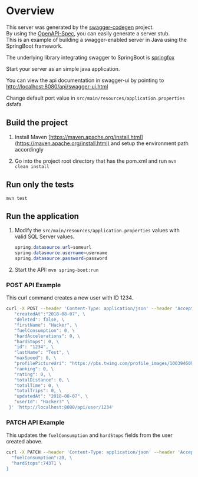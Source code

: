# Overview

This server was generated by the [swagger-codegen](https://github.com/swagger-api/swagger-codegen) project.  
By using the [OpenAPI-Spec](https://github.com/swagger-api/swagger-core), you can easily generate a server stub.  
This is an example of building a swagger-enabled server in Java using the SpringBoot framework.  

The underlying library integrating swagger to SpringBoot is [springfox](https://github.com/springfox/springfox)  

Start your server as an simple java application.

You can view the api documentation in swagger-ui by pointing to
[http://localhost:8080/api/swagger-ui.html](http://localhost:8080/api/swagger-ui.html)

Change default port value in `src/main/resources/application.properties`
 dsfafa
## Build the project

1. Install Maven [https://maven.apache.org/install.html](https://maven.apache.org/install.html) and setup the environment path accordingly

2. Go into the project root directory that has the pom.xml and run `mvn clean install`

## Run only the tests

`mvn test`

## Run the application

1. Modify the `src/main/resources/application.properties` values with valid SQL Server values.

    ```java
    spring.datasource.url=someurl
    spring.datasource.username=username
    spring.datasource.password=password
    ```

1. Start the API: `mvn spring-boot:run`

### POST API Example

This curl command creates a new user with ID 1234.

```bash
curl -X POST --header 'Content-Type: application/json' --header 'Accept: application/json' -d '{ \ 
   "createdAt":"2018-08-07", \ 
   "deleted": false, \ 
   "firstName": "Hacker", \ 
   "fuelConsumption": 0, \ 
   "hardAccelerations": 0, \ 
   "hardStops": 0, \ 
   "id": "1234", \ 
   "lastName": "Test", \ 
   "maxSpeed": 0, \ 
   "profilePictureUri": "https://pbs.twimg.com/profile_images/1003946090146693122/IdMjh-FQ_bigger.jpg", \ 
   "ranking": 0, \ 
   "rating": 0, \ 
   "totalDistance": 0, \ 
   "totalTime": 0, \ 
   "totalTrips": 0, \ 
   "updatedAt": "2018-08-07", \ 
   "userId": "Hacker3" \ 
 }' 'http://localhost:8080/api/user/1234'
```

### PATCH API Example

This updates the `fuelConsumption` and `hardStops` fields from the user created above.

```bash
curl -X PATCH --header 'Content-Type: application/json' --header 'Accept: application/json' -d '{ \ 
  "fuelConsumption":20, \ 
  "hardStops":74371 \ 
}
```